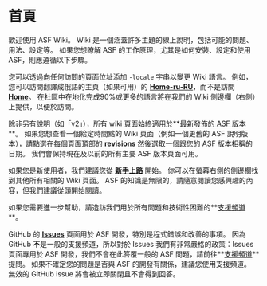 # 首頁

歡迎使用 ASF Wiki。 Wiki 是一個涵蓋許多主題的線上說明，包括可能的問題、用法、設定等。 如果您想瞭解 ASF 的工作原理，尤其是如何安裝、設定和使用 ASF，則應遵循以下步驟。

您可以透過向任何訪問的頁面位址添加 `-locale` 字串以變更 Wiki 語言。 例如，您可以訪問翻譯成俄語的主頁（如果可用）的 **[Home-ru-RU](https://github.com/JustArchiNET/ArchiSteamFarm/wiki/Home-ru-RU)**，而不是訪問 **[Home](https://github.com/JustArchiNET/ArchiSteamFarm/wiki/Home)**。 在社區中在地化完成90%或更多的語言將在我們的 Wiki 側邊欄（右側）上提供，以便於訪問。

除非另有說明（如「v2」），所有 wiki 頁面始終適用於**[最新發佈的 ASF 版本](https://github.com/JustArchiNET/ArchiSteamFarm/releases)**。 如果您想查看一個給定時間點的 Wiki 頁面（例如一個更舊的 ASF 說明版本），請點選在每個頁面頂部的 **[revisions](https://github.com/JustArchiNET/ArchiSteamFarm/wiki/_history)** 然後選取一個跟您的 ASF 版本相稱的日期。 我們會保持現在及以前的所有主要 ASF 版本頁面可用。

如果您是新使用者，我們建議您從 **[新手上路](https://github.com/JustArchiNET/ArchiSteamFarm/wiki/Setting-up-zh-TW)** 開始。 你可以在螢幕右側的側邊欄找到其他所有相關的 Wiki 頁面。 ASF 的知識是無限的，請隨意閱讀您感興趣的內容，但我們建議從頭開始閱讀。

如果您需要進一步幫助，請造訪我們用於所有問題和技術性困難的**[支援頻道](https://github.com/JustArchiNET/ArchiSteamFarm/blob/main/.github/SUPPORT.md)**。

GitHub 的 **[Issues](https://github.com/JustArchiNET/ArchiSteamFarm/issues)** 頁面用於 ASF 開發，特別是程式錯誤和改善的事項。 因為 GitHub **不**是一般的支援頻道，所以對於 Issues 我們有非常嚴格的政策：Issues 頁面專用於 ASF 開發，我們不會在此答覆一般的 ASF 問題，請前往**[支援頻道](https://github.com/JustArchiNET/ArchiSteamFarm/blob/main/.github/SUPPORT.md)**提問。 如果不確定您的問題是否與 ASF 的開發有關係，建議您使用支援頻道。 無效的 GitHub issue 將會被立即關閉且不會得到回答。